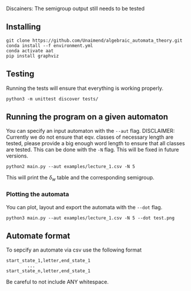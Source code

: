 Discainers: The semigroup output still needs to be tested

## Installing

```
git clone https://github.com/Unaimend/algebraic_automata_theory.git
conda install --f environment.yml
conda activate aat
pip install graphviz
```

## Testing
Running the tests will ensure that everything is working properly.

```
python3 -m unittest discover tests/
```


## Running the program on a given automaton
You can specify an input automaton with the `--aut` flag.
DISCLAIMER: Currently we do not ensure that eqv. classes of necessary length are tested, please provide a big enough word length to ensure that all classes are tested. This can be done with the `-N` flag. This will be fixed in future versions.

```
python2 main.py --aut examples/lecture_1.csv -N 5
```

This will print the $\delta_w$ table and the corresponding semigroup.




### Plotting the automata
You can plot, layout and export the automata with the `--dot` flag.

```
python3 main.py --aut examples/lecture_1.csv -N 5 --dot test.png
```


## Automate format
To sepcify an automate via csv use the following format

```
start_state_1,letter,end_state_1
        ...
start_state_n,letter,end_state_1
```

Be careful to not include ANY whitespace.
